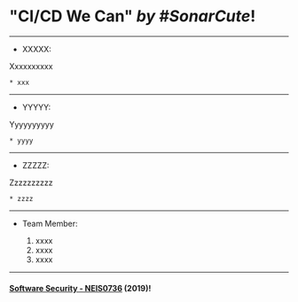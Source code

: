 # **"CI/CD We Can"** *by #SonarCute*!
---

* XXXXX:

Xxxxxxxxxx

	* xxx

---

* YYYYY:

Yyyyyyyyyy

	* yyyy

---

* ZZZZZ:

Zzzzzzzzzz

	* zzzz

---
* Team Member:

	1. xxxx
	1. xxxx
	1. xxxx

---

#### **[Software Security - NEIS0736](../) (2019)**!